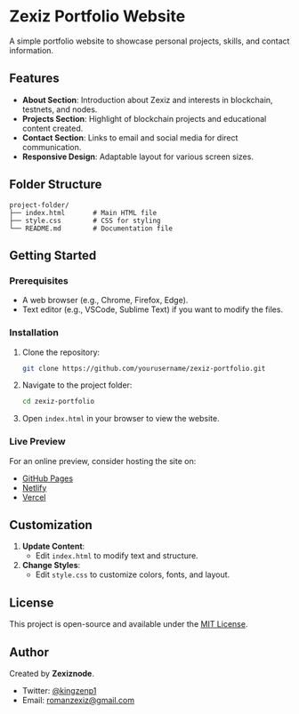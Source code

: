 # Zexiz Portfolio Website

A simple portfolio website to showcase personal projects, skills, and contact information.

## Features
- **About Section**: Introduction about Zexiz and interests in blockchain, testnets, and nodes.
- **Projects Section**: Highlight of blockchain projects and educational content created.
- **Contact Section**: Links to email and social media for direct communication.
- **Responsive Design**: Adaptable layout for various screen sizes.

## Folder Structure
```
project-folder/
├── index.html       # Main HTML file
├── style.css        # CSS for styling
└── README.md        # Documentation file
```

## Getting Started

### Prerequisites
- A web browser (e.g., Chrome, Firefox, Edge).
- Text editor (e.g., VSCode, Sublime Text) if you want to modify the files.

### Installation
1. Clone the repository:
   ```bash
   git clone https://github.com/yourusername/zexiz-portfolio.git
   ```
2. Navigate to the project folder:
   ```bash
   cd zexiz-portfolio
   ```
3. Open `index.html` in your browser to view the website.

### Live Preview
For an online preview, consider hosting the site on:
- [GitHub Pages](https://pages.github.com/)
- [Netlify](https://www.netlify.com/)
- [Vercel](https://vercel.com/)

## Customization
1. **Update Content**:
   - Edit `index.html` to modify text and structure.
2. **Change Styles**:
   - Edit `style.css` to customize colors, fonts, and layout.

## License
This project is open-source and available under the [MIT License](LICENSE).

## Author
Created by **Zexiznode**.
- Twitter: [@kingzenp1](https://twitter.com/kingzenp1)
- Email: [romanzexiz@gmail.com](mailto:romanzexiz@gmail.com)
